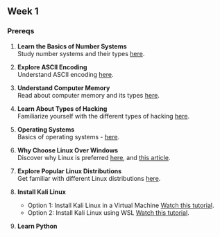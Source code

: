 ## Week 1

### Prereqs

1. **Learn the Basics of Number Systems**  
   Study number systems and their types [here](https://www.rapidtables.com/math/number/Numeral_system.html).

2. **Explore ASCII Encoding**  
   Understand ASCII encoding [here](https://www.ascii-code.com/).

3. **Understand Computer Memory**  
   Read about computer memory and its types [here](https://www.javatpoint.com/computer-memory).

4. **Learn About Types of Hacking**  
   Familiarize yourself with the different types of hacking [here](https://www.geeksforgeeks.org/types-of-hacking/).

5. **Operating Systems**  
   Basics of  operating systems -  [here](https://www.techtarget.com/whatis/definition/operating-system-OS).

6. **Why Choose Linux Over Windows**  
   Discover why Linux is preferred [here](https://www.mygreatlearning.com/blog/linux-vs-windows/), and [this article](https://dev.to/arunammisetty/what-is-linux-and-why-do-hackers-use-it-47ln).

7. **Explore Popular Linux Distributions**  
   Get familiar with different Linux distributions [here](https://www.stackscale.com/blog/popular-linux-distributions/).

8. **Install Kali Linux**  
   - Option 1: Install Kali Linux in a Virtual Machine [Watch this tutorial](https://www.youtube.com/watch?v=irGTD6jmYhc).  
   - Option 2: Install Kali Linux using WSL [Watch this tutorial](https://www.youtube.com/watch?v=1gHrI9qgH3w).

9. **Learn Python**
